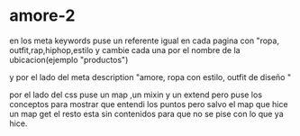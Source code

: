 # amore-2
<!-- por la parte de seo -->
en los meta keywords puse un referente igual en cada pagina con "ropa, outfit,rap,hiphop,estilo y cambie cada una por el nombre de la ubicacion(ejemplo "productos")


y por el lado del meta description "amore, ropa con estilo, outfit de diseño  " 

<!-- extend,mixin,map -->
por el lado del css puse un map ,un mixin y un extend 
pero puse los conceptos para mostrar que entendi los puntos pero salvo el map que hice un map get el resto esta sin contenidos para que no se pise con lo que ya hice.
